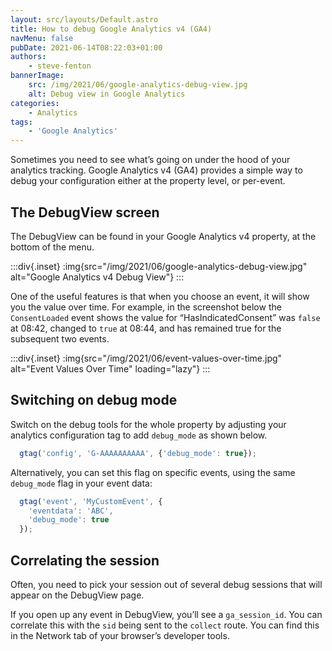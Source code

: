 ```yaml
---
layout: src/layouts/Default.astro
title: How to debug Google Analytics v4 (GA4)
navMenu: false
pubDate: 2021-06-14T08:22:03+01:00
authors:
    - steve-fenton
bannerImage:
    src: /img/2021/06/google-analytics-debug-view.jpg
    alt: Debug view in Google Analytics
categories:
    - Analytics
tags:
    - 'Google Analytics'
---
```


Sometimes you need to see what’s going on under the hood of your analytics tracking. Google Analytics v4 (GA4) provides a simple way to debug your configuration either at the property level, or per-event.

## The DebugView screen

The DebugView can be found in your Google Analytics v4 property, at the bottom of the menu.

:::div{.inset}
:img{src="/img/2021/06/google-analytics-debug-view.jpg" alt="Google Analytics v4 Debug View"}
:::

One of the useful features is that when you choose an event, it will show you the value over time. For example, in the screenshot below the `ConsentLoaded` event shows the value for “HasIndicatedConsent” was `false` at 08:42, changed to `true` at 08:44, and has remained true for the subsequent two events.

:::div{.inset}
:img{src="/img/2021/06/event-values-over-time.jpg" alt="Event Values Over Time" loading="lazy"}
:::

## Switching on debug mode

Switch on the debug tools for the whole property by adjusting your analytics configuration tag to add `debug_mode` as shown below.

```javascript
  gtag('config', 'G-AAAAAAAAAA', {'debug_mode': true});
```

Alternatively, you can set this flag on specific events, using the same `debug_mode` flag in your event data:

```javascript
  gtag('event', 'MyCustomEvent', {
    'eventdata': 'ABC',
    'debug_mode': true
  });
```
## Correlating the session

Often, you need to pick your session out of several debug sessions that will appear on the DebugView page.

If you open up any event in DebugView, you’ll see a `ga_session_id`. You can correlate this with the `sid` being sent to the `collect` route. You can find this in the Network tab of your browser’s developer tools.